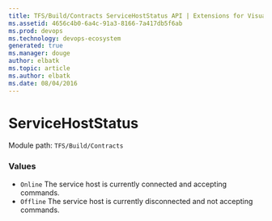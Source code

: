 ```yaml
---
title: TFS/Build/Contracts ServiceHostStatus API | Extensions for Visual Studio Team Services
ms.assetid: 4656c4b0-6a4c-91a3-8166-7a417db5f6ab
ms.prod: devops
ms.technology: devops-ecosystem
generated: true
ms.manager: douge
author: elbatk
ms.topic: article
ms.author: elbatk
ms.date: 08/04/2016
---
```


# ServiceHostStatus

Module path: `TFS/Build/Contracts`

### Values

* `Online` The service host is currently connected and accepting commands.
* `Offline` The service host is currently disconnected and not accepting commands.
